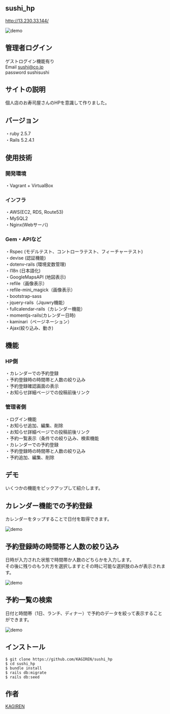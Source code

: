 ## sushi_hp
http://13.230.33.144/  

![demo](https://github.com/KAGIREN/sushi_hp/wiki/images/tukijisushi.work_.png)

## 管理者ログイン
ゲストログイン機能有り  
Email sushi@co.jp  
password sushisushi

## サイトの説明
個人店のお寿司屋さんのHPを意識して作りました。

## バージョン
・ruby 2.5.7  
・Rails 5.2.4.1  

## 使用技術

### 開発環境
・Vagrant + VirtualBox

### インフラ
・AWS(EC2, RDS, Route53)  
・MySQL2  
・Nginx(Webサーバ)

### Gem・APIなど
・Rspec (モデルテスト、コントローラテスト、フィーチャーテスト)  
・devise (認証機能)  
・dotenv-rails (環境変数管理)  
・I18n (日本語化)  
・GoogleMapsAPI (地図表示)  
・refile（画像表示）  
・refile-mini_magick（画像表示）  
・bootstrap-sass  
・jquery-rails（Jquwry機能）  
・fullcalendar-rails（カレンダー機能）  
・momentjs-rails(カレンダー日時)  
・kaminari（ページネーション）  
・Ajax(絞り込み、動き)  

## 機能

### HP側
・カレンダーでの予約登録  
・予約登録時の時間帯と人数の絞り込み  
・予約登録確認画面の表示  
・お知らせ詳細ページでの投稿前後リンク

### 管理者側
・ログイン機能  
・お知らせ追加、編集、削除  
・お知らせ詳細ページでの投稿前後リンク  
・予約一覧表示（条件での絞り込み、検索機能  
・カレンダーでの予約登録  
・予約登録時の時間帯と人数の絞り込み  
・予約追加、編集、削除

## デモ
いくつかの機能をピックアップして紹介します。

## カレンダー機能での予約登録
カレンダーをタップすることで日付を取得できます。  

![demo](https://github.com/KAGIREN/sushi_hp/wiki/images/image.gif)

## 予約登録時の時間帯と人数の絞り込み
日時が入力された状態で時間帯か人数のどちらかを入力します。  
その後に残りのもう片方を選択しますとその時に可能な選択肢のみが表示されます。  

![demo](https://github.com/KAGIREN/sushi_hp/wiki/images/image2.gif)

## 予約一覧の検索
日付と時間帯（1日、ランチ、ディナー）で予約のデータを絞って表示することができます。  

![demo](https://github.com/KAGIREN/sushi_hp/wiki/images/image3.gif)

## インストール　
```
$ git clone https://github.com/KAGIREN/sushi_hp
$ cd sushi_hp
$ bundle install
$ rails db:migrate
$ rails db:seed
```
## 作者
[KAGIREN](https://github.com/KAGIREN)


